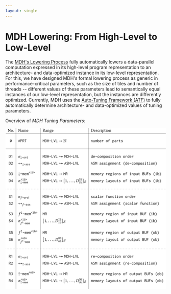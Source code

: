 ```yaml
---
layout: single
---
```


# MDH Lowering: From High-Level to Low-Level

The [MDH's Lowering Process](https://dl.acm.org/doi/10.1145/3665643) fully automatically lowers a data-parallel computation expressed in its high-level program representation to an architecture- and data-optimized instance in its low-level representation.
For this, we have designed MDH's formal lowering process as generic in performance-critical parameters, such as the size of tiles and number of threads -- different values of these parameters lead to semantically equal instances of our low-level representation, but the instances are differently optimized.
Currently, MDH uses the [Auto-Tuning Framework (ATF)](www.atf-tuner.org) to fully automatically determine architecture- and data-optimized values of tuning parameters.

Overview of *MDH Tuning Parameters:*

![MDH Tuning Parameter](/assets/images/tp_tabelle.png)